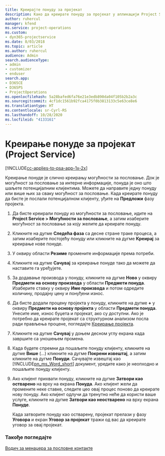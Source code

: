 ```yaml
---
title: Креирајте понуду за пројекат
description: Како да креирате понуду за пројекат у апликацији Project Service
author: ruhercul
manager: kfend
ms.service: project-operations
ms.custom:
- dyn365-projectservice
ms.date: 8/03/2018
ms.topic: article
ms.author: ruhercul
audience: Admin
search.audienceType:
- admin
- customizer
- enduser
search.app:
- D365CE
- D365PS
- ProjectOperations
ms.openlocfilehash: 5a28bafed6fa76e21e3edb890da04f105b2b2a3c
ms.sourcegitcommit: 4cf1dc1561b92fca4175f0b3813133c5e63ce8e6
ms.translationtype: HT
ms.contentlocale: sr-Cyrl-RS
ms.lasthandoff: 10/28/2020
ms.locfileid: "4133161"
---
```

# <a name="create-a-project-quote-project-service"></a>Креирање понуде за пројекат (Project Service)

[!INCLUDE[cc-applies-to-psa-app-1x-2x](../includes/cc-applies-to-psa-app-1x-2x.md)]

Креирање понуде је слично креирању могућности за пословање. Док је могућност за пословање за интерне информације, понуда је оно што шаљете потенцијалним клијентима. Можете да направите једну понуду или више њих за сваку могућност за пословање. Када креирате понуду да бисте је послали потенцијалном клијенту, уђите на **Предложи** фазу пројекта.  
  
1. Да бисте креирали понуду из могућности за пословање, идите на **Project Service > Могућности за пословање**, а затим изаберите могућност за пословање за коју желите да креирате понуду.  
  
2. Кликните на дугме **Следећа фаза** са десне стране траке процеса, а затим изаберите постојећу понуду или кликните на дугме **Креирај** за креирање нове понуде.  
  
3. У оквиру области **Резиме** промените информације према потреби.  
  
4. Кликните на дугме **Сачувај** за креирање понуде тако да можете да наставите га уређујете.  
  
5. За додавање производа у понуду, кликните на дугме **Ново** у оквиру **Предмети на основу производа** у области **Предмети понуда**. Изаберите ставку у оквиру **Име производа** и потом одредите количину, продајну цену и понуђени износ.  
  
6. Да бисте додали процену пројекта у понуду, кликните на дугме **+** у оквиру **Предмети на основу пројекта** у области **Предмети понуда**. Унесите име, износ буџета и пројекат, ако су доступни. Ако је потребно да креирате пројекат са структурном анализом посла ради прављења процене, погледајте [Креирање пројекта](../psa/create-project.md).  
  
7. Кликните на дугме **Сачувај** у доњем десном углу екрана када завршите са уношењем промена.  
  
8. Када будете спремни да пошаљете понуду клијенту, кликните на дугме **Више** (...) кликните на дугме **Покрени извештај**, а затим кликните на дугме **Понуди**. Сачувајте извештај као [!INCLUDE[pn_ms_Word_short](../includes/pn-ms-word-short.md)] документ, уредите како је неопходно и пошаљите понуду клијенту.  
  
9. Ако клијент прихвати понуду, кликните на дугме **Затвори као остварено** на врху на екрана **Понуда**. Ако клијент жели да промените неке ставке, следите цео овај процес поново да креирате нову понуду. Ако клијент одлучи да тренутно неће да користи ваше услуге, кликните на дугме **Затвори као неостварено** на врху екрана **Понуде**.  
  
   Када затворите понуду као остварену, пројекат прелази у фазу **Уговора** и екран **Уговор за пројекат** тражи од вас да креирате уговор за овај пројекат.  
  
### <a name="see-also"></a>Такође погледајте  
 [Водич за менаџера за пословне контакте](../psa/account-manager-guide.md)
